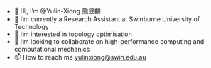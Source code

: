 - 👋 Hi, I’m @Yulin-Xiong 熊昱麟
- 🌱 I’m currently a Research Assistant at Swinburne University of Technology
- 👀 I’m interested in topology optimisation
- 💞️ I’m looking to collaborate on high-performance computing and computational mechanics
- 📫 How to reach me yulinxiong@swin.edu.au

<!---
Yulin-Xiong/Yulin-Xiong is a ✨ special ✨ repository because its `README.md` (this file) appears on your GitHub profile.
You can click the Preview link to take a look at your changes.
--->
